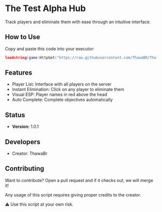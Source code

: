 # The Test Alpha Hub

Track players and eliminate them with ease through an intuitive interface.

## How to Use

Copy and paste this code into your executor:

```lua
loadstring(game:HttpGet("https://raw.githubusercontent.com/ThawaBR/The-Test-Alpha-Hub/refs/heads/main/source"))()
```

## Features

- Player List: Interface with all players on the server
- Instant Elimination: Click on any player to eliminate them
- Visual ESP: Player names in red above the head
- Auto Complete: Complete objectives automatically

## Status
- **Version:** 1.0.1

## Developers
- Creator: ThawaBr

## Contributing
Want to contribute? Open a pull request and if it checks out, we will merge it!

Any usage of this script requires giving proper credits to the creator.

⚠️ Use this script at your own risk.
